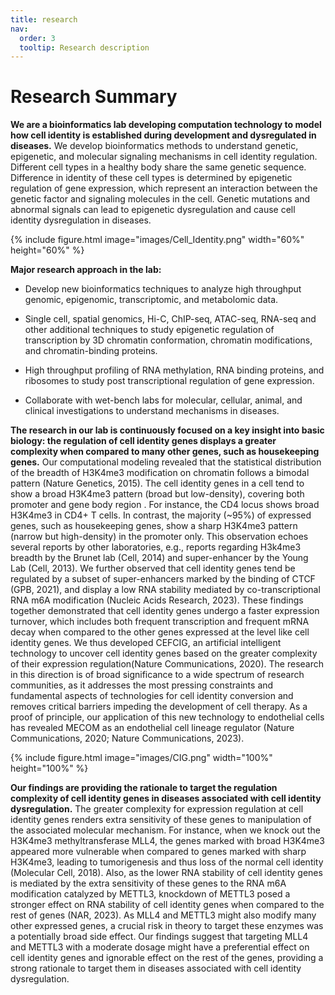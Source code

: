```yaml
---
title: research
nav:
  order: 3
  tooltip: Research description
---
```


# <i class="fas fa-microscope"></i>Research Summary

**We are a bioinformatics lab developing computation technology to model how cell identity is established during development and dysregulated in diseases.** We develop bioinformatics methods to understand genetic, epigenetic, and molecular signaling mechanisms in cell identity regulation. Different cell types in a healthy body share the same genetic sequence. Difference in identity of these cell types is determined by epigenetic regulation of gene expression, which represent an interaction between the genetic factor and signaling molecules in the cell. Genetic mutations and abnormal signals can lead to epigenetic dysregulation and cause cell identity dysregulation in diseases.

{%
  include figure.html
  image="images/Cell_Identity.png"
  width="60%"
  height="60%"
%}

**Major research approach in the lab:**

- Develop new bioinformatics techniques to analyze high throughput genomic, epigenomic, transcriptomic, and metabolomic data. 

- Single cell, spatial genomics, Hi-C, ChIP-seq, ATAC-seq, RNA-seq and other additional techniques to study epigenetic regulation of transcription by 3D chromatin conformation, chromatin modifications, and chromatin-binding proteins.

- High throughput profiling of RNA methylation, RNA binding proteins, and ribosomes to study post transcriptional regulation of gene expression.

- Collaborate with wet-bench labs for molecular, cellular, animal, and clinical investigations to understand mechanisms in diseases.

**The research in our lab is continuously focused on a key insight into basic biology: the regulation of cell identity genes displays a greater complexity when compared to many other genes, such as housekeeping genes.** Our computational modeling revealed that the statistical distribution of the breadth of H3K4me3 modification on chromatin follows a bimodal pattern (Nature Genetics, 2015). The cell identity genes in a cell tend to show a broad H3K4me3 pattern (broad but low-density), covering both promoter and gene body region . For instance, the CD4 locus shows broad H3K4me3 in CD4+ T cells. In contrast, the majority (~95%) of expressed genes, such as housekeeping genes, show a sharp H3K4me3 pattern (narrow but high-density) in the promoter only. This observation echoes several reports by other laboratories, e.g., reports regarding H3k4me3 breadth by the Brunet lab (Cell, 2014) and super-enhancer by the Young Lab (Cell, 2013). We further observed that cell identity genes tend be regulated by a subset of super-enhancers marked by the binding of CTCF (GPB, 2021), and display a low RNA stability mediated by co-transcriptional RNA m6A modification (Nucleic Acids Research, 2023). These findings together demonstrated that cell identity genes undergo a faster expression turnover, which includes both frequent transcription and frequent mRNA decay when compared to the other genes expressed at the level like cell identity genes. We thus developed CEFCIG, an artificial intelligent technology to uncover cell identity genes based on the greater complexity of their expression regulation(Nature Communications, 2020). The research in this direction is of broad significance to a wide spectrum of research communities, as it addresses the most pressing constraints and fundamental aspects of technologies for cell identity conversion and removes critical barriers impeding the development of cell therapy. As a proof of principle, our application of this new technology to endothelial cells has revealed MECOM as an endothelial cell lineage regulator (Nature Communications, 2020; Nature Communications, 2023). 

{%
  include figure.html
  image="images/CIG.png"
  width="100%"
  height="100%"
%}

**Our findings are providing the rationale to target the regulation complexity of cell identity genes in diseases associated with cell identity dysregulation.** The greater complexity for expression regulation at cell identity genes renders extra sensitivity of these genes to manipulation of the associated molecular mechanism. For instance, when we knock out the H3K4me3 methyltransferase MLL4, the genes marked with broad H3K4me3 appeared more vulnerable when compared to genes marked with sharp H3K4me3, leading to tumorigenesis and thus loss of the normal cell identity (Molecular Cell, 2018). Also, as the lower RNA stability of cell identity genes is mediated by the extra sensitivity of these genes to the RNA m6A modification catalyzed by METTL3, knockdown of METTL3 posed a stronger effect on RNA stability of cell identity genes when compared to the rest of genes (NAR, 2023). As MLL4 and METTL3 might also modify many other expressed genes, a crucial risk in theory to target these enzymes was a potentially broad side effect. Our findings suggest that targeting MLL4 and METTL3 with a moderate dosage might have a preferential effect on cell identity genes and ignorable effect on the rest of the genes, providing a strong rationale to target them in diseases associated with cell identity dysregulation.


